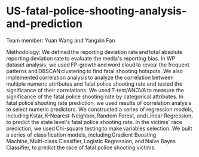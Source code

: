 # US-fatal-police-shooting-analysis-and-prediction
Team member: Yuan Wang and Yangxin Fan

Methodology:   We defined the reporting deviation rate and total absolute reporting deviation rate to evaluate the media's reporting bias.   In WP dataset analysis, we used FP-growth and word cloud to reveal the frequent patterns and DBSCAN clustering to find fatal shooting hotspots. We also implemented correlation analysis to analyze the correlation between multiple numeric attributes and fatal police shooting rate and tested the significance of their correlations. We used T-test/ANOVA to measure the significance of the fatal police shooting rate by categorical attributes.   In fatal police shooting rate prediction, we used results of correlation analysis to select numeric predictors. We constructed a series of regression models, including Kstar, K-Nearest-Neighbor, Random Forest, and Linear Regression, to predict the state level's fatal police shooting rate. In the victims' race prediction, we used Chi-square testing to make variables selection. We built a series of classification models, including Gradient Boosting Machine, Multi-class Classifier, Logistic Regression, and Naïve Bayes Classifier, to predict the race of fatal police shooting victims. 
